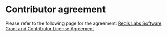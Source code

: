 # Contributor agreement

Please refer to the following page for the agreement: [Redis Labs Software Grant and Contributor License Agreement](https://cla-assistant.io/RedisLabsModules/RediSearch)
